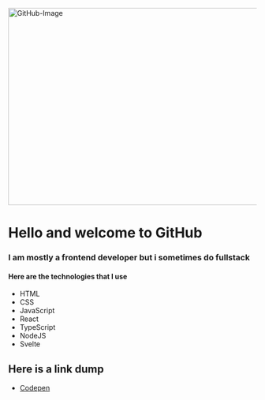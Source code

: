 <p align=”center”>
  <img width="800" height="400" alt="GitHub-Image" src="https://user-images.githubusercontent.com/106556443/211092914-6025b7a7-a31b-4565-8889-5971a2c7c5b5.png"> 
</p>

<h1>Hello and welcome to GitHub</h1>

<h3>I am mostly a frontend developer but i sometimes do fullstack</h3>

<h4>Here are the technologies that I use</h4>
<ul>
  <li>HTML</li>
  <li>CSS</li>
  <li>JavaScript</li>
  <li>React</li>
  <li>TypeScript</li>
  <li>NodeJS</li>
  <li>Svelte</li>
</ul>


<h2>Here is a link dump</h2>
<ul>
  <li><a href="https://codepen.io/personalinfohidden">Codepen</a></li>
</ul>
